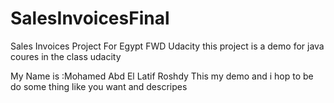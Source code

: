 # SalesInvoicesFinal
Sales Invoices Project For Egypt FWD Udacity
this project is a demo for java coures in the class udacity

My Name is :Mohamed Abd El Latif Roshdy 
 This my demo and i hop to be do some thing like you want and descripes

